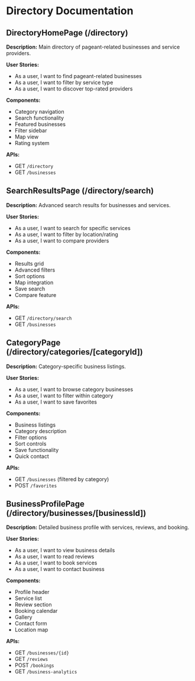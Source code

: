 # Directory Documentation

## DirectoryHomePage (/directory)
**Description:** Main directory of pageant-related businesses and service providers.

**User Stories:**
- As a user, I want to find pageant-related businesses
- As a user, I want to filter by service type
- As a user, I want to discover top-rated providers

**Components:**
- Category navigation
- Search functionality
- Featured businesses
- Filter sidebar
- Map view
- Rating system

**APIs:**
- GET `/directory`
- GET `/businesses`

## SearchResultsPage (/directory/search)
**Description:** Advanced search results for businesses and services.

**User Stories:**
- As a user, I want to search for specific services
- As a user, I want to filter by location/rating
- As a user, I want to compare providers

**Components:**
- Results grid
- Advanced filters
- Sort options
- Map integration
- Save search
- Compare feature

**APIs:**
- GET `/directory/search`
- GET `/businesses`

## CategoryPage (/directory/categories/[categoryId])
**Description:** Category-specific business listings.

**User Stories:**
- As a user, I want to browse category businesses
- As a user, I want to filter within category
- As a user, I want to save favorites

**Components:**
- Business listings
- Category description
- Filter options
- Sort controls
- Save functionality
- Quick contact

**APIs:**
- GET `/businesses` (filtered by category)
- POST `/favorites`

## BusinessProfilePage (/directory/businesses/[businessId])
**Description:** Detailed business profile with services, reviews, and booking.

**User Stories:**
- As a user, I want to view business details
- As a user, I want to read reviews
- As a user, I want to book services
- As a user, I want to contact business

**Components:**
- Profile header
- Service list
- Review section
- Booking calendar
- Gallery
- Contact form
- Location map

**APIs:**
- GET `/businesses/{id}`
- GET `/reviews`
- POST `/bookings`
- GET `/business-analytics`
